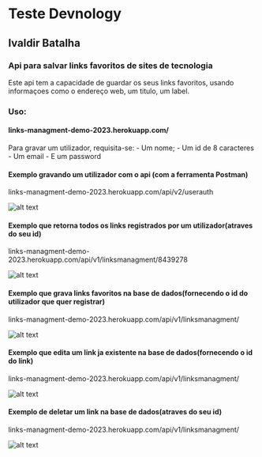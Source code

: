 # Teste Devnology
## Ivaldir Batalha

### Api para salvar links favoritos de sites de tecnologia

Este api tem a capacidade de guardar os seus links favoritos, usando informaçoes como o endereço web, um titulo, um label.

### Uso:

#### links-managment-demo-2023.herokuapp.com/

Para gravar um utilizador, requisita-se:
    - Um nome;
    - Um id de 8 caracteres
    - Um email
    - E um password

#### Exemplo gravando um utilizador com o api (com a ferramenta Postman)

links-managment-demo-2023.herokuapp.com/api/v2/userauth

![alt text](https://github.com/ivaldir301/Devnology---Teste-/main/api/exampleScreenShots/userRegistration.png?raw=true)

#### Exemplo que retorna todos os links registrados por um utilizador(atraves do seu id)

links-managment-demo-2023.herokuapp.com/api/v1/linksmanagment/8439278

![alt text](https://github.com/ivaldir301/Devnology---Teste-/main/api/exampleScreenShots/linkConsultation.png?raw=true)

#### Exemplo que grava links favoritos na base de dados(fornecendo o id do utilizador que quer registrar)

links-managment-demo-2023.herokuapp.com/api/v1/linksmanagment/

![alt text](https://github.com/ivaldir301/Devnology---Teste-/main/api/exampleScreenShots/linkRegistration.png?raw=true)

#### Exemplo que edita um link ja existente na base de dados(fornecendo o id do link)


links-managment-demo-2023.herokuapp.com/api/v1/linksmanagment/

![alt text](https://github.com/ivaldir301/Devnology---Teste-/main/api/exampleScreenShots/linkEdition.png?raw=true)

#### Exemplo de deletar um link na base de dados(atraves do seu id)

links-managment-demo-2023.herokuapp.com/api/v1/linksmanagment/

![alt text](https://github.com/ivaldir301/Devnology---Teste-/api/exampleScreenShots/linkDelition.png?raw=true)


